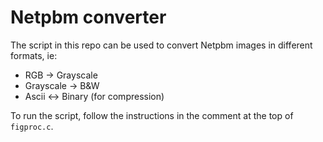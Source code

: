 # Netpbm converter

The script in this repo can be used to convert Netpbm images in different formats, ie:
* RGB -> Grayscale
* Grayscale -> B&W
* Ascii <-> Binary (for compression)

To run the script, follow the instructions in the comment at the top of `figproc.c`.
